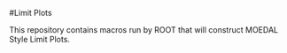 #Limit Plots

This repository contains macros run by ROOT that will construct MOEDAL Style Limit Plots.
